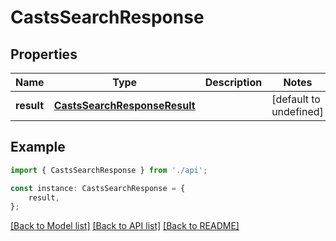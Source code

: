 # CastsSearchResponse


## Properties

Name | Type | Description | Notes
------------ | ------------- | ------------- | -------------
**result** | [**CastsSearchResponseResult**](CastsSearchResponseResult.md) |  | [default to undefined]

## Example

```typescript
import { CastsSearchResponse } from './api';

const instance: CastsSearchResponse = {
    result,
};
```

[[Back to Model list]](../README.md#documentation-for-models) [[Back to API list]](../README.md#documentation-for-api-endpoints) [[Back to README]](../README.md)

